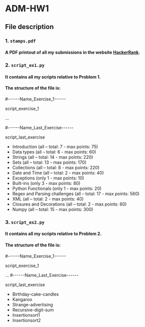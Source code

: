 # ADM-HW1

## File description
### 1. `stamps.pdf`

#### A PDF printout of all my submissions in the website [HackerRank](https://www.hackerrank.com/dashboard).

### 2. `script_ex1.py`

#### It contains all my scripts relative to Problem 1. 
#### The structure of the file is:
#------Name_Exercise_1------

script_exercise_1

...

#------Name_Last_Exercise------

script_last_exercise

* Introduction (all – total: 7 - max points: 75)
* Data types (all – total: 6 - max points: 60)
* Strings (all – total: 14 - max points: 220)
* Sets (all – total: 13 - max points: 170)
* Collections (all – total: 8 - max points: 220)
* Date and Time (all – total: 2 - max points: 40)
* Exceptions (only 1 - max points: 10)
* Built-ins (only 3 - max points: 80)
* Python Functionals (only 1 - max points: 20)
* Regex and Parsing challenges (all – total: 17 - max points: 560)
* XML (all – total: 2 - max points: 40)
* Closures and Decorations (all – total: 2 - max points: 60)
* Numpy (all – total: 15 - max points: 300)

### 3. `script_ex2.py`

#### It contains all my scripts relative to Problem 2.
#### The structure of the file is:
#------Name_Exercise_1------

script_exercise_1

...
#------Name_Last_Exercise------

script_last_exercise

* Birthday-cake-candles
* Kangaroo
* Strange-advertising
* Recursive-digit-sum
* Insertionsort1
* Insertionsort2


